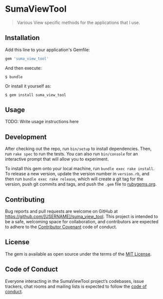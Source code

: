 # SumaViewTool

> Various View specific methods for the applications that I use.

## Installation

Add this line to your application's Gemfile:

```ruby
gem 'suma_view_tool'
```

And then execute:

    $ bundle

Or install it yourself as:

    $ gem install suma_view_tool

## Usage

TODO: Write usage instructions here

## Development

After checking out the repo, run `bin/setup` to install dependencies. Then, run `rake spec` to run the tests. You can also run `bin/console` for an interactive prompt that will allow you to experiment.

To install this gem onto your local machine, run `bundle exec rake install`. To release a new version, update the version number in `version.rb`, and then run `bundle exec rake release`, which will create a git tag for the version, push git commits and tags, and push the `.gem` file to [rubygems.org](https://rubygems.org).

## Contributing

Bug reports and pull requests are welcome on GitHub at https://github.com/[USERNAME]/suma_view_tool. This project is intended to be a safe, welcoming space for collaboration, and contributors are expected to adhere to the [Contributor Covenant](http://contributor-covenant.org) code of conduct.

## License

The gem is available as open source under the terms of the [MIT License](https://opensource.org/licenses/MIT).

## Code of Conduct

Everyone interacting in the SumaViewTool project’s codebases, issue trackers, chat rooms and mailing lists is expected to follow the [code of conduct](https://github.com/[USERNAME]/suma_view_tool/blob/master/CODE_OF_CONDUCT.md).
